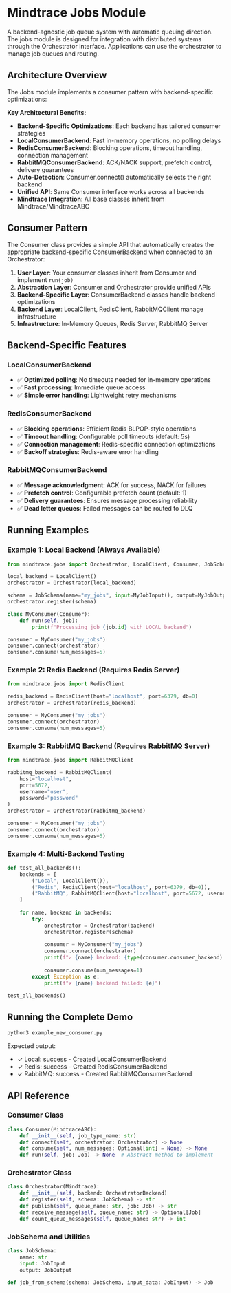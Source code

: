 # Mindtrace Jobs Module

A backend-agnostic job queue system with automatic queuing direction.
The jobs module is designed for integration with distributed systems through the Orchestrator interface. Applications can use the orchestrator to manage job queues and routing.

## Architecture Overview

The Jobs module implements a consumer pattern with backend-specific optimizations:

**Key Architectural Benefits:**
- **Backend-Specific Optimizations**: Each backend has tailored consumer strategies
- **LocalConsumerBackend**: Fast in-memory operations, no polling delays
- **RedisConsumerBackend**: Blocking operations, timeout handling, connection management
- **RabbitMQConsumerBackend**: ACK/NACK support, prefetch control, delivery guarantees
- **Auto-Detection**: Consumer.connect() automatically selects the right backend
- **Unified API**: Same Consumer interface works across all backends
- **Mindtrace Integration**: All base classes inherit from Mindtrace/MindtraceABC

## Consumer Pattern

The Consumer class provides a simple API that automatically creates the appropriate backend-specific ConsumerBackend when connected to an Orchestrator:

1. **User Layer**: Your consumer classes inherit from Consumer and implement `run(job)`
2. **Abstraction Layer**: Consumer and Orchestrator provide unified APIs
3. **Backend-Specific Layer**: ConsumerBackend classes handle backend optimizations
4. **Backend Layer**: LocalClient, RedisClient, RabbitMQClient manage infrastructure
5. **Infrastructure**: In-Memory Queues, Redis Server, RabbitMQ Server

## Backend-Specific Features

### LocalConsumerBackend
- ✅ **Optimized polling**: No timeouts needed for in-memory operations
- ✅ **Fast processing**: Immediate queue access
- ✅ **Simple error handling**: Lightweight retry mechanisms

### RedisConsumerBackend  
- ✅ **Blocking operations**: Efficient Redis BLPOP-style operations
- ✅ **Timeout handling**: Configurable poll timeouts (default: 5s)
- ✅ **Connection management**: Redis-specific connection optimizations
- ✅ **Backoff strategies**: Redis-aware error handling

### RabbitMQConsumerBackend
- ✅ **Message acknowledgment**: ACK for success, NACK for failures
- ✅ **Prefetch control**: Configurable prefetch count (default: 1)
- ✅ **Delivery guarantees**: Ensures message processing reliability
- ✅ **Dead letter queues**: Failed messages can be routed to DLQ

## Running Examples

### Example 1: Local Backend (Always Available)
```python
from mindtrace.jobs import Orchestrator, LocalClient, Consumer, JobSchema, JobInput

local_backend = LocalClient()
orchestrator = Orchestrator(local_backend)

schema = JobSchema(name="my_jobs", input=MyJobInput(), output=MyJobOutput())
orchestrator.register(schema)

class MyConsumer(Consumer):
    def run(self, job):
        print(f"Processing job {job.id} with LOCAL backend")

consumer = MyConsumer("my_jobs")
consumer.connect(orchestrator)
consumer.consume(num_messages=5)
```

### Example 2: Redis Backend (Requires Redis Server)
```python
from mindtrace.jobs import RedisClient

redis_backend = RedisClient(host="localhost", port=6379, db=0)
orchestrator = Orchestrator(redis_backend)

consumer = MyConsumer("my_jobs")
consumer.connect(orchestrator)
consumer.consume(num_messages=5)
```

### Example 3: RabbitMQ Backend (Requires RabbitMQ Server)
```python
from mindtrace.jobs import RabbitMQClient

rabbitmq_backend = RabbitMQClient(
    host="localhost", 
    port=5672, 
    username="user", 
    password="password"
)
orchestrator = Orchestrator(rabbitmq_backend)

consumer = MyConsumer("my_jobs")
consumer.connect(orchestrator)
consumer.consume(num_messages=5)
```

### Example 4: Multi-Backend Testing
```python
def test_all_backends():
    backends = [
        ("Local", LocalClient()),
        ("Redis", RedisClient(host="localhost", port=6379, db=0)),
        ("RabbitMQ", RabbitMQClient(host="localhost", port=5672, username="user", password="password"))
    ]
    
    for name, backend in backends:
        try:
            orchestrator = Orchestrator(backend)
            orchestrator.register(schema)
            
            consumer = MyConsumer("my_jobs")
            consumer.connect(orchestrator)
            print(f"✓ {name} backend: {type(consumer.consumer_backend).__name__}")
            
            consumer.consume(num_messages=1)
        except Exception as e:
            print(f"✗ {name} backend failed: {e}")

test_all_backends()
```

## Running the Complete Demo

```bash
python3 example_new_consumer.py
```

Expected output:
- ✓ Local: success - Created LocalConsumerBackend
- ✓ Redis: success - Created RedisConsumerBackend  
- ✓ RabbitMQ: success - Created RabbitMQConsumerBackend

## API Reference

### Consumer Class
```python
class Consumer(MindtraceABC):
    def __init__(self, job_type_name: str)
    def connect(self, orchestrator: Orchestrator) -> None
    def consume(self, num_messages: Optional[int] = None) -> None
    def run(self, job: Job) -> None  # Abstract method to implement
```

### Orchestrator Class
```python
class Orchestrator(Mindtrace):
    def __init__(self, backend: OrchestratorBackend)
    def register(self, schema: JobSchema) -> str
    def publish(self, queue_name: str, job: Job) -> str
    def receive_message(self, queue_name: str) -> Optional[Job]
    def count_queue_messages(self, queue_name: str) -> int
```

### JobSchema and Utilities
```python
class JobSchema:
    name: str
    input: JobInput
    output: JobOutput

def job_from_schema(schema: JobSchema, input_data: JobInput) -> Job
```
